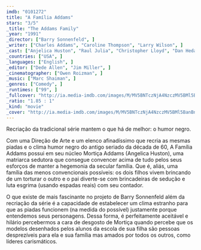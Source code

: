 ```yaml
---
imdb: "0101272"
title: "A Família Addams"
stars: "3/5"
_title: "The Addams Family"
_year: "1991"
_director: ["Barry Sonnenfeld", ]
_writer: ["Charles Addams", "Caroline Thompson", "Larry Wilson", ]
_cast: ["Anjelica Huston", "Raul Julia", "Christopher Lloyd", "Dan Hedaya", "Elizabeth Wilson", "Judith Malina", "Carel Struycken", "Dana Ivey", "Paul Benedict", ]
_countries: ["USA", ]
_languages: ["English", ]
_editor: ["Dede Allen", "Jim Miller", ]
_cinematographer: ["Owen Roizman", ]
_music: ["Marc Shaiman", ]
_genres: ["Comedy", ]
_runtimes: ["99", ]
_fullcover: "http://ia.media-imdb.com/images/M/MV5BNTczNjA4NzczMV5BMl5BanBnXkFtZTcwMTkzMTQyMQ@@.jpg"
_ratio: "1.85 : 1"
_kind: "movie"
_cover: "http://ia.media-imdb.com/images/M/MV5BNTczNjA4NzczMV5BMl5BanBnXkFtZTcwMTkzMTQyMQ@@._V1._SX93_SY140_.jpg"
---
```


Recriação da tradicional série mantem o que há de melhor: o humor negro.

Com uma Direção de Arte e um elenco afinadíssimo que recria as mesmas piadas e o clima humor negro do antigo seriado da década de 60, A Família Addams possui em seu núcleo Mortiça Addams (Angelica Huston), uma matriarca sedutora que consegue convencer acima de tudo pelos seus esforços de manter a hegemonia da secular família. Que é, aliás, uma família das menos convencionais possíveis: os dois filhos vivem brincando de um torturar o outro e o pai diverte-se com brincadeiras de sedução e luta esgrima (usando espadas reais) com seu contador.

O que existe de mais fascinante no projeto de Barry Sonnenfeld além da recriação da série é a capacidade de estabelecer um clima estranho para que as piadas funcionem (na medida do possível) justamente porque entendemos seus personagens. Dessa forma, é perfeitamente aceitável e hilário percebermos a cara de desgosto de Mortiça quando percebe que os modelos desenhados pelos alunos da escola de sua filha são pessoas desprezíveis para ela e sua família mas amados por todos os outros, como líderes carismáticos.

